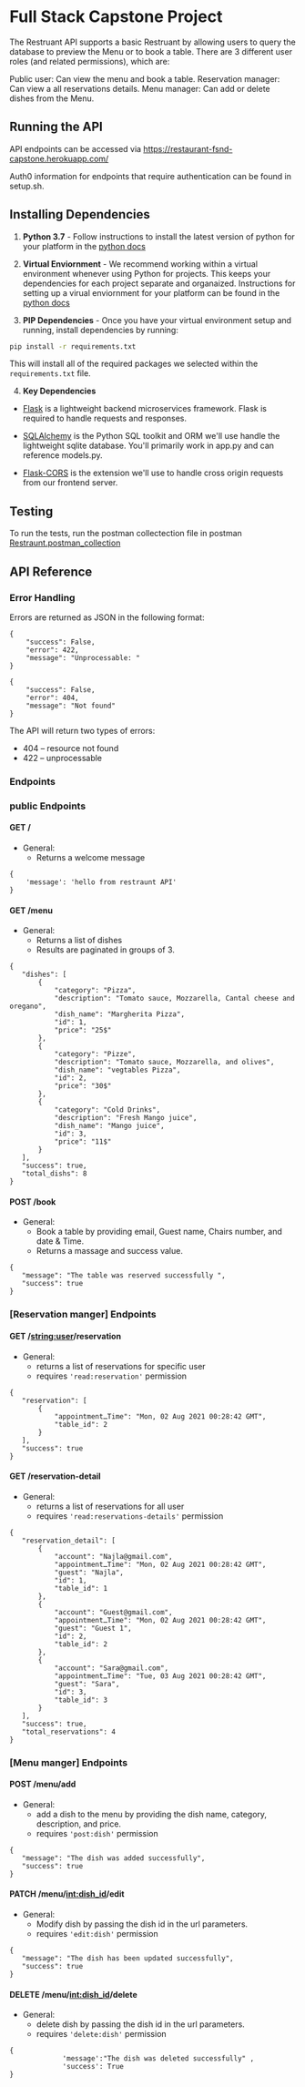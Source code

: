 # Full Stack Capstone Project

The Restruant API supports a basic Restruant by allowing users to query the database to preview the Menu or to book a table. There are 3 different user roles (and related permissions), which are:

Public user: Can view the menu and book a table.
Reservation manager: Can view a all reservations details.
Menu manager: Can add or delete dishes from the Menu.


## Running the API 
API endpoints can be accessed via https://restaurant-fsnd-capstone.herokuapp.com/

Auth0 information for endpoints that require authentication can be found in setup.sh.


## Installing Dependencies 

1. **Python 3.7** - Follow instructions to install the latest version of python for your platform in the [python docs](https://docs.python.org/3/using/unix.html#getting-and-installing-the-latest-version-of-python)


2. **Virtual Enviornment** - We recommend working within a virtual environment whenever using Python for projects. This keeps your dependencies for each project separate and organaized. Instructions for setting up a virual enviornment for your platform can be found in the [python docs](https://packaging.python.org/guides/installing-using-pip-and-virtual-environments/)


3. **PIP Dependencies** - Once you have your virtual environment setup and running, install dependencies by running:
```bash
pip install -r requirements.txt
```
This will install all of the required packages we selected within the `requirements.txt` file.


4. **Key Dependencies**
 - [Flask](http://flask.pocoo.org/)  is a lightweight backend microservices framework. Flask is required to handle requests and responses.

 - [SQLAlchemy](https://www.sqlalchemy.org/) is the Python SQL toolkit and ORM we'll use handle the lightweight sqlite database. You'll primarily work in app.py and can reference models.py. 

 - [Flask-CORS](https://flask-cors.readthedocs.io/en/latest/#) is the extension we'll use to handle cross origin requests from our frontend server. 

## Testing
To run the tests, run the postman collectection file in postman [Restraunt.postman_collection](https://)

## API Reference

### Error Handling
Errors are returned as JSON in the following format:
```
{
	"success": False,
	"error": 422,
	"message": "Unprocessable: " 
}

{
	"success": False, 
	"error": 404,
	"message": "Not found"
}
```
The API will return two types of errors:
- 404 – resource not found
- 422 – unprocessable

### Endpoints
### public Endpoints
#### GET /
- General:
  - Returns a welcome message
```
{
    'message': 'hello from restraunt API'
}
 ```
#### GET /menu
- General:
  - Returns a list of dishes
  - Results are paginated in groups of 3.
 ```
 {
    "dishes": [
        {
            "category": "Pizza",
            "description": "Tomato sauce, Mozzarella, Cantal cheese and oregano",
            "dish_name": "Margherita Pizza",
            "id": 1,
            "price": "25$"
        },
        {
            "category": "Pizze",
            "description": "Tomato sauce, Mozzarella, and olives",
            "dish_name": "vegtables Pizza",
            "id": 2,
            "price": "30$"
        },
        {
            "category": "Cold Drinks",
            "description": "Fresh Mango juice",
            "dish_name": "Mango juice",
            "id": 3,
            "price": "11$"
        }
    ],
    "success": true,
    "total_dishs": 8
}
 ```

#### POST /book
- General:
  - Book a table by providing email, Guest name, Chairs number, and date & Time.
  - Returns a massage and success value.

 ```
 {
    "message": "The table was reserved successfully ",
    "success": true
}
 ```
### [Reservation manger] Endpoints
#### GET /<string:user>/reservation
- General:
  - returns a list of reservations for specific user
  - requires  ```'read:reservation'``` permission
 ```
{
    "reservation": [
        {
            "appointmentـTime": "Mon, 02 Aug 2021 00:28:42 GMT",
            "table_id": 2
        }
    ],
    "success": true
}
 ```
#### GET /reservation-detail
- General:
  - returns a list of reservations for all user
  - requires  ```'read:reservations-details'``` permission
 ```
{
    "reservation_detail": [
        {
            "account": "Najla@gmail.com",
            "appointmentـTime": "Mon, 02 Aug 2021 00:28:42 GMT",
            "guest": "Najla",
            "id": 1,
            "table_id": 1
        },
        {
            "account": "Guest@gmail.com",
            "appointmentـTime": "Mon, 02 Aug 2021 00:28:42 GMT",
            "guest": "Guest 1",
            "id": 2,
            "table_id": 2
        },
        {
            "account": "Sara@gmail.com",
            "appointmentـTime": "Tue, 03 Aug 2021 00:28:42 GMT",
            "guest": "Sara",
            "id": 3,
            "table_id": 3
        }
    ],
    "success": true,
    "total_reservations": 4
}
 ```

### [Menu manger] Endpoints
#### POST /menu/add
- General:
  - add a dish to the menu by providing the dish name, category, description, and price.
  - requires  ```'post:dish'``` permission
 ```
{
    "message": "The dish was added successfully",
    "success": true
}
 ```

#### PATCH /menu/<int:dish_id>/edit
- General:
  - Modify dish by passing the dish id in the url parameters.
  - requires  ```'edit:dish'``` permission
 ```
{
    "message": "The dish has been updated successfully",
    "success": true
}
 ```

#### DELETE /menu/<int:dish_id>/delete
- General:
  - delete dish by passing the dish id in the url parameters.
  - requires  ```'delete:dish'``` permission
 ```
{
              'message':"The dish was deleted successfully" ,
              'success': True     
}
 ```


